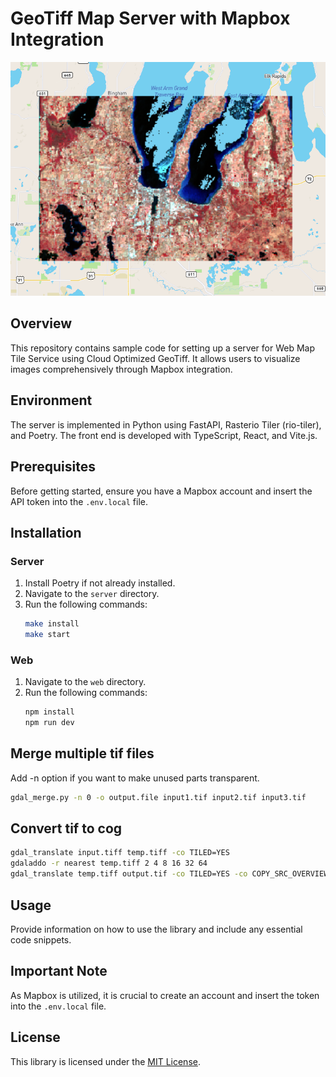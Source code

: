 # GeoTiff Map Server with Mapbox Integration

![DEMO](demo_image.png)

## Overview

This repository contains sample code for setting up a server for Web Map Tile Service using Cloud Optimized GeoTiff. It allows users to visualize images comprehensively through Mapbox integration.

## Environment

The server is implemented in Python using FastAPI, Rasterio Tiler (rio-tiler), and Poetry. The front end is developed with TypeScript, React, and Vite.js.

## Prerequisites

Before getting started, ensure you have a Mapbox account and insert the API token into the `.env.local` file.

## Installation

### Server

1. Install Poetry if not already installed.
2. Navigate to the `server` directory.
3. Run the following commands:
   ```bash
   make install
   make start
   ```

### Web

1. Navigate to the `web` directory.
2. Run the following commands:
   ```bash
   npm install
   npm run dev
   ```

## Merge multiple tif files

Add -n option if you want to make unused parts transparent.

```sh
gdal_merge.py -n 0 -o output.file input1.tif input2.tif input3.tif
```

## Convert tif to cog

```sh
gdal_translate input.tiff temp.tiff -co TILED=YES
gdaladdo -r nearest temp.tiff 2 4 8 16 32 64
gdal_translate temp.tiff output.tif -co TILED=YES -co COPY_SRC_OVERVIEWS=YES
```

## Usage

Provide information on how to use the library and include any essential code snippets.

## Important Note

As Mapbox is utilized, it is crucial to create an account and insert the token into the `.env.local` file.

## License

This library is licensed under the [MIT License](LICENSE).
